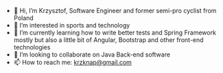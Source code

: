- 👋 Hi, I’m Krzysztof, Software Engineer and former semi-pro cyclist from Poland
- 👀 I’m interested in  sports and technology
- 🌱 I’m currently learning how to write better tests and Spring Framework mostly but also a little bit of Angular, Bootstrap and other front-end technologies
- 💞️ I’m looking to collaborate on Java Back-end software
- 📫 How to reach me: krzknap@gmail.com

<!---
Knapik0/Knapik0 is a ✨ special ✨ repository because its `README.md` (this file) appears on your GitHub profile.
You can click the Preview link to take a look at your changes.
--->
